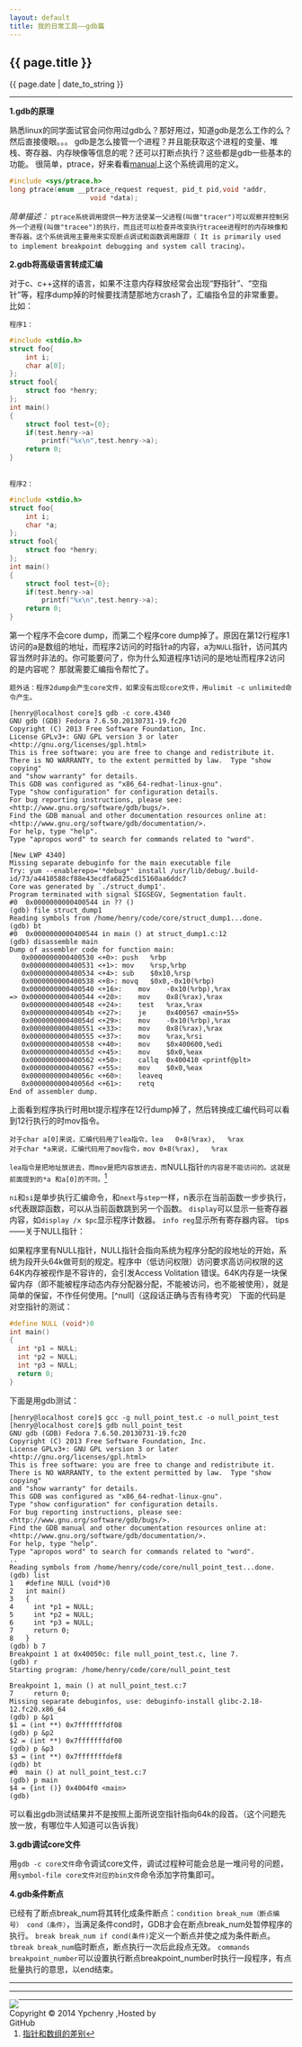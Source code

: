```yaml
---
layout: default
title: 我的日常工具——gdb篇
---
```

<h2>{{ page.title }}</h2>
<p>{{ page.date | date_to_string }}</p>


***
**1.gdb的原理**   

熟悉linux的同学面试官会问你用过gdb么？那好用过，知道gdb是怎么工作的么？然后直接傻眼。。。
gdb是怎么接管一个进程？并且能获取这个进程的变量、堆栈、寄存器、内存映像等信息的呢？还可以打断点执行？这些都是gdb一些基本的功能。
很简单，ptrace，好来看看[manual][1]上这个系统调用的定义。
```c
#include <sys/ptrace.h>
long ptrace(enum __ptrace_request request, pid_t pid,void *addr, 
                    void *data);
```
*简单描述：*
`ptrace系统调用提供一种方法使某一父进程(叫做"tracer")可以观察并控制另外一个进程(叫做"tracee")的执行，而且还可以检查并改变执行tracee进程时的内存映像和寄存器。这个系统调用主要用来实现断点调试和函数调用跟踪（ It is primarily used to implement breakpoint debugging and system call tracing）。`

**2.gdb将高级语言转成汇编**  

对于c、c++这样的语言，如果不注意内存释放经常会出现“野指针”、“空指针”等，程序dump掉的时候要找清楚那地方crash了，汇编指令显的非常重要。
比如：  

 `程序1：`
```c
#include <stdio.h>
struct foo{
    int i;
    char a[0];
};
struct fool{
    struct foo *henry;
};
int main()
{
    struct fool test={0};
    if(test.henry->a)
        printf("%x\n",test.henry->a);
    return 0;
}
    
```
`程序2：`
```c
#include <stdio.h>
struct foo{
    int i;
    char *a;
};
struct fool{
    struct foo *henry;
};
int main()
{
    struct fool test={0};
    if(test.henry->a)
        printf("%x\n",test.henry->a);
    return 0;
}
```
第一个程序不会core dump，而第二个程序core dump掉了。原因在第12行程序1访问的a是数组的地址，而程序2访问的时指针a的内容，a为`NULL`指针，访问其内容当然时非法的。你可能要问了，你为什么知道程序1访问的是地址而程序2访问的是内容呢？
那就需要汇编指令帮忙了。

    题外话：程序2dump会产生core文件，如果没有出现core文件，用ulimit -c unlimited命令产生。
```gdb
[henry@localhost core]$ gdb -c core.4340 
GNU gdb (GDB) Fedora 7.6.50.20130731-19.fc20
Copyright (C) 2013 Free Software Foundation, Inc.
License GPLv3+: GNU GPL version 3 or later <http://gnu.org/licenses/gpl.html>
This is free software: you are free to change and redistribute it.
There is NO WARRANTY, to the extent permitted by law.  Type "show copying"
and "show warranty" for details.
This GDB was configured as "x86_64-redhat-linux-gnu".
Type "show configuration" for configuration details.
For bug reporting instructions, please see:
<http://www.gnu.org/software/gdb/bugs/>.
Find the GDB manual and other documentation resources online at:
<http://www.gnu.org/software/gdb/documentation/>.
For help, type "help".
Type "apropos word" to search for commands related to "word".

[New LWP 4340]
Missing separate debuginfo for the main executable file
Try: yum --enablerepo='*debug*' install /usr/lib/debug/.build-id/73/a4410588cf88e43ecdfa6825cd15160aa6ddc7
Core was generated by `./struct_dump1'.
Program terminated with signal SIGSEGV, Segmentation fault.
#0  0x0000000000400544 in ?? ()
(gdb) file struct_dump1
Reading symbols from /home/henry/code/core/struct_dump1...done.
(gdb) bt
#0  0x0000000000400544 in main () at struct_dump1.c:12
(gdb) disassemble main
Dump of assembler code for function main:
   0x0000000000400530 <+0>:	push   %rbp
   0x0000000000400531 <+1>:	mov    %rsp,%rbp
   0x0000000000400534 <+4>:	sub    $0x10,%rsp
   0x0000000000400538 <+8>:	movq   $0x0,-0x10(%rbp)
   0x0000000000400540 <+16>:	mov    -0x10(%rbp),%rax
=> 0x0000000000400544 <+20>:	mov    0x8(%rax),%rax
   0x0000000000400548 <+24>:	test   %rax,%rax
   0x000000000040054b <+27>:	je     0x400567 <main+55>
   0x000000000040054d <+29>:	mov    -0x10(%rbp),%rax
   0x0000000000400551 <+33>:	mov    0x8(%rax),%rax
   0x0000000000400555 <+37>:	mov    %rax,%rsi
   0x0000000000400558 <+40>:	mov    $0x400600,%edi
   0x000000000040055d <+45>:	mov    $0x0,%eax
   0x0000000000400562 <+50>:	callq  0x400410 <printf@plt>
   0x0000000000400567 <+55>:	mov    $0x0,%eax
   0x000000000040056c <+60>:	leaveq 
   0x000000000040056d <+61>:	retq 
End of assembler dump.
```
上面看到程序执行时用bt提示程序在12行dump掉了，然后转换成汇编代码可以看到12行执行的时mov指令。   


    对于char a[0]来说，汇编代码用了lea指令，lea   0×8(%rax),   %rax
    对于char *a来说，汇编代码用了mov指令，mov 0×8(%rax),   %rax

`lea指令是把地址放进去，而mov是把内容放进去，而`NULL指针`的内容是不能访问的。这就是前面提到的*a 和a[0]的不同。`[^struct]  

`ni`和`si`是单步执行汇编命令，和`next`与`step`一样，n表示在当前函数一步步执行，s代表跟踪函数，可以从当前函数跳到另一个函数。
`display`可以显示一些寄存器内容，如`display /x $pc`显示程序计数器。
`info reg`显示所有寄存器内容。
    tips——关于NULL指针：

  如果程序里有NULL指针，NULL指针会指向系统为程序分配的段地址的开始，系统为段开头64k做苛刻的规定。程序中（低访问权限）访问要求高访问权限的这64K内存被视作是不容许的，会引发Access Volitation 错误。64K内存是一块保留内存（即不能被程序动态内存分配器分配，不能被访问，也不能被使用），就是简单的保留，不作任何使用。[^null]（这段话正确与否有待考究）
下面的代码是对空指针的测试：
```c
#define NULL (void*)0
int main()
{
  int *p1 = NULL;
  int *p2 = NULL;
  int *p3 = NULL;
  return 0;
}
```
下面是用gdb测试：
```gdb
[henry@localhost core]$ gcc -g null_point_test.c -o null_point_test
[henry@localhost core]$ gdb null_point_test 
GNU gdb (GDB) Fedora 7.6.50.20130731-19.fc20
Copyright (C) 2013 Free Software Foundation, Inc.
License GPLv3+: GNU GPL version 3 or later <http://gnu.org/licenses/gpl.html>
This is free software: you are free to change and redistribute it.
There is NO WARRANTY, to the extent permitted by law.  Type "show copying"
and "show warranty" for details.
This GDB was configured as "x86_64-redhat-linux-gnu".
Type "show configuration" for configuration details.
For bug reporting instructions, please see:
<http://www.gnu.org/software/gdb/bugs/>.
Find the GDB manual and other documentation resources online at:
<http://www.gnu.org/software/gdb/documentation/>.
For help, type "help".
Type "apropos word" to search for commands related to "word".
..
Reading symbols from /home/henry/code/core/null_point_test...done.
(gdb) list
1	#define NULL (void*)0
2	int main()
3	{
4	  int *p1 = NULL;
5	  int *p2 = NULL;
6	  int *p3 = NULL;
7	  return 0;
8	}
(gdb) b 7
Breakpoint 1 at 0x40050c: file null_point_test.c, line 7.
(gdb) r
Starting program: /home/henry/code/core/null_point_test 

Breakpoint 1, main () at null_point_test.c:7
7	  return 0;
Missing separate debuginfos, use: debuginfo-install glibc-2.18-12.fc20.x86_64
(gdb) p &p1
$1 = (int **) 0x7fffffffdf08
(gdb) p &p2
$2 = (int **) 0x7fffffffdf00
(gdb) p &p3
$3 = (int **) 0x7fffffffdef8
(gdb) bt
#0  main () at null_point_test.c:7
(gdb) p main
$4 = {int ()} 0x4004f0 <main>
(gdb) 
```
可以看出gdb测试结果并不是按照上面所说空指针指向64k的段首。（这个问题先放一放，有哪位牛人知道可以告诉我）  


**3.gdb调试core文件**  

用`gdb -c core文件`命令调试core文件，调试过程种可能会总是一堆问号的问题，用`symbol-file core文件对应的bin文件`命令添加字符集即可。

**4.gdb条件断点**  

已经有了断点break_num将其转化成条件断点：`condition break_num（断点编号） cond（条件）`，当满足条件cond时，GDB才会在断点break_num处暂停程序的执行。
`break break_num if cond(条件)`定义一个断点并使之成为条件断点。
`tbreak break_num`临时断点，断点执行一次后此段点无效。
`commands breakpoint_number`可以设置执行断点breakpoint_number时执行一段程序，有点批量执行的意思，以end结束。


[^struct]:[指针和数组的差别][2]

---


[1]:http://man7.org/linux/man-pages/man2/ptrace.2.html
[2]:http://coolshell.cn/articles/11377.html








<!-- UY BEGIN -->
<div style="margin-top:10px">
<div >
<div id="uyan_frame"></div>
<script type="text/javascript" src="http://v2.uyan.cc/code/uyan.js"></script>
<!-- UY END -->
</div>
<hr/>
<div style="margin-left:0px;margin-right:0px">
<div style="float:left"><a href="http://www.danasoft.com"><img src="http://www.danasoft.com/vipersig.jpg" border="0"></a></div>
<div style="float:right;margin-right:200px">Copyright &copy; 2014 Ypchenry ,Hosted by <a href="https://github.com" style="text-decoration:none">GitHub</a></div>
</div>
</div>

